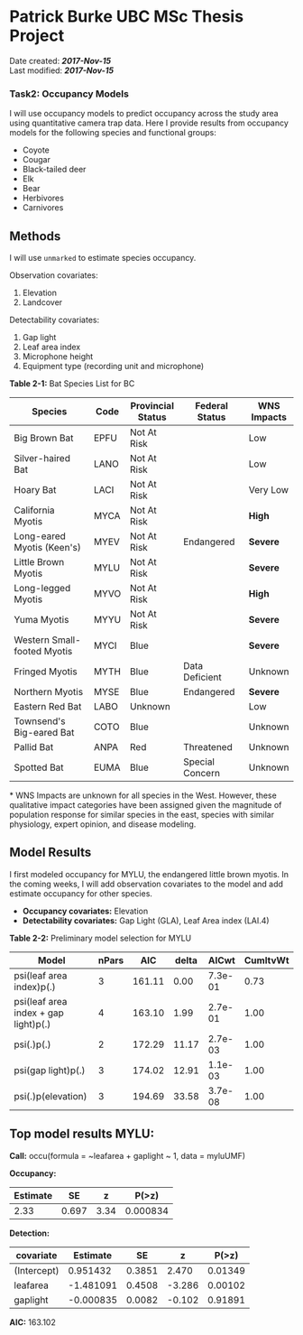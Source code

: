 # Patrick Burke UBC MSc Thesis Project
Date created: ___2017-Nov-15___   
Last modified: ___2017-Nov-15___   


### Task2: Occupancy Models

I will use occupancy models to predict occupancy across the study area using quantitative camera trap data. Here I provide results from occupancy models for the following species and functional groups:
- Coyote  
- Cougar  
- Black-tailed deer  
- Elk  
- Bear  
- Herbivores  
- Carnivores  
  
## Methods
I will use `unmarked` to estimate species occupancy.  

Observation covariates:   
1. Elevation   
2. Landcover     

Detectability covariates:   
1. Gap light   
2. Leaf area index   
3. Microphone height   
4. Equipment type (recording unit and microphone)     


**Table 2-1:** Bat Species List for BC

Species|Code|Provincial<br>Status|Federal<br>Status|WNS<br>Impacts              
-----------------------------|----|------------|----------------|----------   
Big Brown Bat	               |EPFU|Not At Risk |      	         |Low          
Silver-haired Bat            |LANO|Not At Risk |      	         |Low          
Hoary Bat	                   |LACI|Not At Risk |                |Very Low     
California Myotis            |MYCA|Not At Risk |                |**High**     
Long-eared Myotis	(Keen's)   |MYEV|Not At Risk |Endangered      |**Severe**   
Little Brown Myotis	         |MYLU|Not At Risk |      	         |**Severe**   
Long-legged Myotis	         |MYVO|Not At Risk |      	         |**High**     
Yuma Myotis                  |MYYU|Not At Risk |      	         |**Severe**   
Western Small-footed Myotis  |MYCI|Blue        |                |**Severe**   
Fringed Myotis	             |MYTH|Blue        |Data Deficient  |Unknown        
Northern Myotis       	     |MYSE|Blue	      |Endangered      |**Severe** 
Eastern Red Bat	             |LABO|Unknown     |          	     |Low	       
Townsend's Big-eared Bat	   |COTO|Blue        |          	     |Unknown    
Pallid Bat            	     |ANPA|Red         |Threatened	     |Unknown    
Spotted Bat           	     |EUMA|Blue        |Special Concern |Unknown     

\* WNS Impacts are unknown for all species in the West. However, these qualitative impact categories have been assigned given the magnitude of population response for similar species in the east, species with similar physiology, expert opinion, and disease modeling.


## Model Results

I first modeled occupancy for MYLU, the endangered little brown myotis. In the coming weeks, I will add observation covariates to the model and add estimate occupancy for other species.   

- **Occupancy covariates:** Elevation   
- **Detectability covariates:** Gap Light (GLA), Leaf Area index (LAI.4)   


**Table 2-2:** Preliminary model selection for MYLU

Model|nPars|AIC|delta|AICwt|CumltvWt              
----------------------------------------|-|------|-----|-------|---------  
psi(leaf area index)p(.)                |3|161.11|0.00 |7.3e-01|     0.73
psi(leaf area index + gap light)p(.)    |4|163.10|1.99 |2.7e-01|     1.00
psi(.)p(.)                              |2|172.29|11.17|2.7e-03|     1.00
psi(gap light)p(.)                      |3|174.02|12.91|1.1e-03|     1.00
psi(.)p(elevation)                      |3|194.69|33.58|3.7e-08|     1.00


## Top model results MYLU:

**Call:**
occu(formula = ~leafarea + gaplight ~ 1, data = myluUMF)

**Occupancy:**  

Estimate |SE   |z  |P(>z)   
---------|------|-----|---------  
2.33     |0.697 |3.34 |0.000834  

**Detection:**  

covariate|Estimate|SE|z|P(>z)  
------------|------------|--------|-------|--------  
(Intercept) |0.951432   | 0.3851 | 2.470 | 0.01349  
leafarea    |-1.481091|0.4508|-3.286|0.00102  
gaplight    |-0.000835|0.0082|-0.102|0.91891  

**AIC:** 163.102


